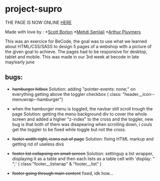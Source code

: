 # project-supro
THE PAGE IS NOW ONLINE [HERE](https://meowb.github.io/project-supro/index.html)

Made with love by :
*[Scott Borlon](https://github.com/MeowB)
*[Mehdi Semlali](https://github.com/MeowB)
*[Arthur Pluymers](https://github.com/Buchos)

This was an exercice for BeCode, the goal was to use what we learned about HTML/CSS/SASS to design 5 pages of a webshop with a picture of the given goal to achieve.
The pages had to be responsive for desktop, tablet and mobile.
This was made in our 3rd week at becode in late may/early june


## bugs:
* ~~hamburger hitbox~~
Solution: adding  "pointer-events: none;" on everything getting above the toggler checkbox ( class: "header__icon--menuwrap--hamburger")

* when the hamburger menu is toggled, the navbar still scroll trough the page
Solution: getting the menu background div to cover the whole screen and added a higher "z-index" to the cross and the toggler,
new bug is that both of them was disapearing when scrolling down, i couls get the toggler to be fixed while toggle but not the cross.



* ~~footer width right, icons out of page~~
Solution: fixing HTML markup and getting rid of useless divs

* ~~footer list collapsing on small screen~~
Solution: settingup a list wrapper, displaying it as a table and then each lists as a table cell with 'display: " ";' ( class:"footer__listwrap" & "footer__list" )

* ~~footer going through main content~~
fixed, idk how...



